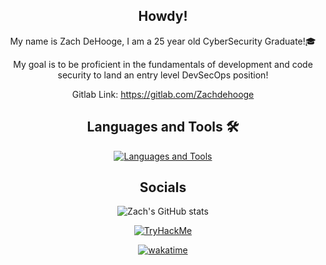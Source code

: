 <div align="center">
  
## Howdy!
 My name is Zach DeHooge, I am a 25 year old CyberSecurity Graduate!🎓

 My goal is to be proficient in the fundamentals of development and code security to land an entry level DevSecOps position!

 Gitlab Link: https://gitlab.com/Zachdehooge
## Languages and Tools 🛠 
[![Languages and Tools](https://skillicons.dev/icons?i=golang,python,powershell,bash,linux,azure,vscode)](https://skillicons.dev)

## Socials
![Zach's GitHub stats](https://github-readme-stats.vercel.app/api?username=Zachdehooge&show_icons=true&theme=gruvbox)

<a href="https://tryhackme.com/p/Zach.DeHooge"><img src="https://tryhackme-badges.s3.amazonaws.com/Zach.DeHooge.png"  alt="TryHackMe"/></a>

[![wakatime](https://wakatime.com/badge/user/6a993b56-d46c-4efe-9ba6-1a65c094fea1.svg)](https://wakatime.com/@6a993b56-d46c-4efe-9ba6-1a65c094fea1)


<!--  [![TryHackMe](http://img.shields.io/badge/-TryHackMe-c20000?style=flat-square&logo=tryhackme&logoColor=ffffff)](https://tryhackme.com/p/Zach.DeHooge)
  
<!--
Syntax for making an icon on a ReadME goes as follows

![(Name of language)](`http://img.shields.io/badge/`-(name of language)-(background color)?style=flat-square&logo=(look on simple icons .org for a hex key)&logoColor=ffffff)
-->

